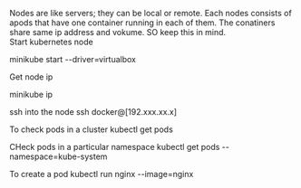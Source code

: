 Nodes are like servers; they can be local or remote.
Each nodes consists of apods that have one container running in each of them. The conatiners share same ip address and vokume. SO keep this in mind. <br />
Start kubernetes node <br />

minikube start --driver=virtualbox 

Get node ip

minikube ip

ssh into the node
ssh docker@[192.xxx.xx.x]

To check pods in a cluster
kubectl get pods

CHeck pods in a particular namespace
kubectl get pods --namespace=kube-system

To create a pod
kubectl run nginx --image=nginx

